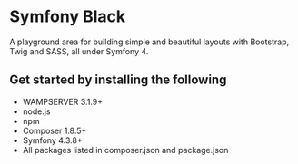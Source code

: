 # Symfony Black
A playground area for building simple and beautiful layouts with Bootstrap, Twig and SASS, all under Symfony 4. 

## Get started by installing the following

* WAMPSERVER 3.1.9+
* node.js
* npm
* Composer 1.8.5+
* Symfony 4.3.8+
* All packages listed in composer.json and package.json

